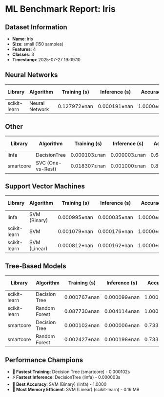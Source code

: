 # ML Benchmark Report: Iris

## Dataset Information

- **Name**: iris
- **Size**: small (150 samples)
- **Features**: 4
- **Classes**: 3
- **Timestamp**: 2025-07-27 19:09:10

## Neural Networks

| Library | Algorithm | Training (s) | Inference (s) | Accuracy | Memory (MB) |
|---------|-----------|--------------|---------------|----------|-------------|
| scikit-learn | Neural Network | 0.127972±nan | 0.000191±nan | 1.0000±nan | 1.75 |

## Other

| Library | Algorithm | Training (s) | Inference (s) | Accuracy | Memory (MB) |
|---------|-----------|--------------|---------------|----------|-------------|
| linfa | DecisionTree | 0.000103±nan | 0.000003±nan | 0.6897±nan | 1788.00 |
| smartcore | SVC (One-vs-Rest) | 0.018307±nan | 0.001000±nan | 0.8333±nan | 640.00 |

## Support Vector Machines

| Library | Algorithm | Training (s) | Inference (s) | Accuracy | Memory (MB) |
|---------|-----------|--------------|---------------|----------|-------------|
| linfa | SVM (Binary) | 0.000995±nan | 0.000035±nan | 1.0000±nan | 844.00 |
| scikit-learn | SVM | 0.001079±nan | 0.000176±nan | 1.0000±nan | 0.40 |
| scikit-learn | SVM (Linear) | 0.000812±nan | 0.000162±nan | 1.0000±nan | 0.16 |

## Tree-Based Models

| Library | Algorithm | Training (s) | Inference (s) | Accuracy | Memory (MB) |
|---------|-----------|--------------|---------------|----------|-------------|
| scikit-learn | Decision Tree | 0.000767±nan | 0.000099±nan | 1.0000±nan | 0.28 |
| scikit-learn | Random Forest | 0.087730±nan | 0.004114±nan | 1.0000±nan | 0.79 |
| smartcore | Decision Tree | 0.000102±nan | 0.000006±nan | 0.7333±nan | 1904.00 |
| smartcore | Random Forest | 0.002427±nan | 0.000198±nan | 0.7333±nan | 1028.00 |

## Performance Champions

- **🏃 Fastest Training**: Decision Tree (smartcore) - 0.000102s
- **⚡ Fastest Inference**: DecisionTree (linfa) - 0.000003s
- **🎯 Best Accuracy**: SVM (Binary) (linfa) - 1.0000
- **💾 Most Memory Efficient**: SVM (Linear) (scikit-learn) - 0.16 MB


